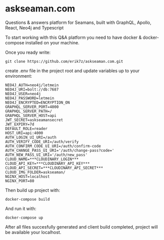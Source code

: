 # askseaman.com
Questions &amp; answers platform for Seamans, built with GraphQL, Apollo, React, Neo4j and Typescript

To start working with this Q&A platform you need to have docker & docker-compose installed on your machine.

Once you ready write: 
```
git clone https://github.com/erik7z/askseaman.com.git
```

create .env file in the project root and update variables up to your environment:

```
NEO4J_AUTH=neo4j/letmein
NEO4J_URI=bolt://db:7687
NEO4J_USER=neo4j
NEO4J_PASSWORD=letmein
NEO4J_ENCRYPTED=ENCRYPTION_ON
GRAPHQL_SERVER_PORT=4000
GRAPHQL_SERVER_PATH=/
GRAPHQL_SERVER_HOST=api
JWT_SECRET=askseamansecret
JWT_EXPIRY=7d
DEFAULT_ROLE=reader
HOST_URI=api:4000
AUTH_LOGIN_UI_URI=/auth
AUTH_VERIFY_CODE_URI=/auth/verify
AUTH_CONFIRM_CODE_UI_URI=/auth/confirm-code
AUTH_CHANGE_PASS_UI_URI='/auth/change-pass?code='
AUTH_NEW_PASS_UI_URI='/auth/new_pass'
CLOUD_NAME=***CLOUDINARY_LOGIN***
CLOUD_API_KEY=***CLOUDINARY_API_KEY***
CLOUD_API_SECRET=***CLOUDINARY_API_SECRET***
CLOUD_IMG_FOLDER=askseaman/
NGINX_HOST=localhost
NGINX_PORT=80

```

Then build up project with:
```
docker-compose build
```

And run it with:
```
docker-compose up
```

After all files succesfully generated and client build completed, project will be available your localhost.

